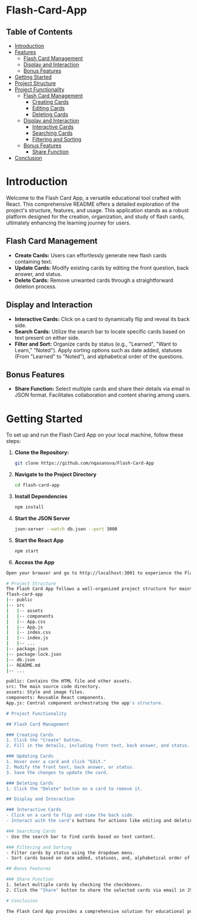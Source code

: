 # Flash-Card-App

## Table of Contents
- [Introduction](#introduction)
- [Features](#features)
  - [Flash Card Management](#flash-card-management)
  - [Display and Interaction](#display-and-interaction)
  - [Bonus Features](#bonus-features)
- [Getting Started](#getting-started)
- [Project Structure](#project-structure)
- [Project Functionality](#project-functionality)
  - [Flash Card Management](#flash-card-management-1)
    - [Creating Cards](#creating-cards)
    - [Editing Cards](#editing-cards)
    - [Deleting Cards](#deleting-cards)
  - [Display and Interaction](#display-and-interaction-1)
    - [Interactive Cards](#interactive-cards)
    - [Searching Cards](#searching-cards)
    - [Filtering and Sorting](#filtering-and-sorting)
  - [Bonus Features](#bonus-features-1)
    - [Share Function](#share-function)
- [Conclusion](#conclusion)

# Introduction

Welcome to the Flash Card App, a versatile educational tool crafted with React. This comprehensive README offers a detailed exploration of the project's structure, features, and usage. This application stands as a robust platform designed for the creation, organization, and study of flash cards, ultimately enhancing the learning journey for users.

## Flash Card Management
- **Create Cards:**
  Users can effortlessly generate new flash cards containing text.
- **Update Cards:**
  Modify existing cards by editing the front question, back answer, and status.
- **Delete Cards:**
  Remove unwanted cards through a straightforward deletion process.

## Display and Interaction
- **Interactive Cards:**
  Click on a card to dynamically flip and reveal its back side.
- **Search Cards:**
  Utilize the search bar to locate specific cards based on text present on either side.
- **Filter and Sort:**
  Organize cards by status (e.g., "Learned", "Want to Learn," "Noted").
  Apply sorting options such as date added, statuses (From "Learned" to "Noted"), and alphabetical order of the questions.

## Bonus Features
- **Share Function:**
  Select multiple cards and share their details via email in JSON format.
  Facilitates collaboration and content sharing among users.

# Getting Started

To set up and run the Flash Card App on your local machine, follow these steps:

1. **Clone the Repository:**
   ```bash
   git clone https://github.com/nqasanova/Flash-Card-App

2. **Navigate to the Project Directory**
   ```bash
   cd flash-card-app

4. **Install Dependencies**
   ```bash
   npm install

6. **Start the JSON Server**
   ```bash
   json-server --watch db.json --port 3000

8. **Start the React App**
   ```bash
   npm start

10. **Access the App**
   ```bash
   Open your browser and go to http://localhost:3001 to experience the Flash Card App.

# Project Structure
The Flash Card App follows a well-organized project structure for maintainability:
flash-card-app
|-- public
|-- src
|   |-- assets
|   |-- components
|   |-- App.css
|   |-- App.js
|   |-- index.css
|   |-- index.js
|   |-- ...
|-- package.json
|-- package-lock.json
|-- db.json
|-- README.md
|-- ...

public: Contains the HTML file and other assets.
src: The main source code directory.
assets: Style and image files.
components: Reusable React components.
App.js: Central component orchestrating the app's structure.

# Project Functionality

## Flash Card Management

### Creating Cards
1. Click the "Create" button.
2. Fill in the details, including front text, back answer, and status.

### Updating Cards
1. Hover over a card and click "Edit."
2. Modify the front text, back answer, or status.
3. Save the changes to update the card.

### Deleting Cards
1. Click the "Delete" button on a card to remove it.

## Display and Interaction

### Interactive Cards
- Click on a card to flip and view the back side.
- Interact with the card's buttons for actions like editing and deleting.

### Searching Cards
- Use the search bar to find cards based on text content.

### Filtering and Sorting
- Filter cards by status using the dropdown menu.
- Sort cards based on date added, statuses, and, alphabetical order of the questions.

## Bonus Features

### Share Function
1. Select multiple cards by checking the checkboxes.
2. Click the "Share" button to share the selected cards via email in JSON format.

# Conclusion

The Flash Card App provides a comprehensive solution for educational purposes. With a user-friendly interface, intuitive card management, and additional features like searching, filtering, and sharing, it offers an engaging learning experience. The modular component structure ensures code reusability and maintainability, making it a valuable tool for both learners and educators.
